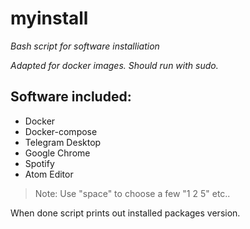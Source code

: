 # myinstall
_Bash script for software installiation_

_Adapted for docker images. Should run with sudo._

## Software included:
- Docker
- Docker-compose
- Telegram Desktop
- Google Chrome
- Spotify
- Atom Editor

> Note: Use "space" to choose a few "1 2 5" etc..


When done script prints out installed packages version.

